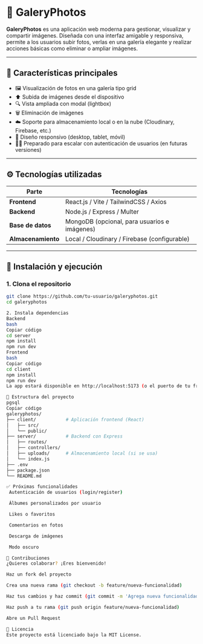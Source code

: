 # 📸 GaleryPhotos

**GaleryPhotos** es una aplicación web moderna para gestionar, visualizar y compartir imágenes. Diseñada con una interfaz amigable y responsiva, permite a los usuarios subir fotos, verlas en una galería elegante y realizar acciones básicas como eliminar o ampliar imágenes.

---

## 🌟 Características principales

- 🖼️ Visualización de fotos en una galería tipo grid
- ⬆️ Subida de imágenes desde el dispositivo
- 🔍 Vista ampliada con modal (lightbox)
- 🗑️ Eliminación de imágenes
- ☁️ Soporte para almacenamiento local o en la nube (Cloudinary, Firebase, etc.)
- 📱 Diseño responsivo (desktop, tablet, móvil)
- 🧑‍💻 Preparado para escalar con autenticación de usuarios (en futuras versiones)

---

## ⚙️ Tecnologías utilizadas

| Parte        | Tecnologías                                     |
|--------------|-------------------------------------------------|
| **Frontend** | React.js / Vite / TailwindCSS / Axios           |
| **Backend**  | Node.js / Express / Multer                      |
| **Base de datos** | MongoDB (opcional, para usuarios e imágenes)  |
| **Almacenamiento** | Local / Cloudinary / Firebase (configurable) |

---

## 🚀 Instalación y ejecución

### 1. Clona el repositorio

```bash
git clone https://github.com/tu-usuario/galeryphotos.git
cd galeryphotos

2. Instala dependencias
Backend
bash
Copiar código
cd server
npm install
npm run dev
Frontend
bash
Copiar código
cd client
npm install
npm run dev
La app estará disponible en http://localhost:5173 (o el puerto de tu frontend).

📂 Estructura del proyecto
pgsql
Copiar código
galeryphotos/
├── client/           # Aplicación frontend (React)
│   ├── src/
│   └── public/
├── server/           # Backend con Express
│   ├── routes/
│   ├── controllers/
│   ├── uploads/      # Almacenamiento local (si se usa)
│   └── index.js
├── .env
├── package.json
└── README.md

✅ Próximas funcionalidades
 Autenticación de usuarios (login/register)

 Álbumes personalizados por usuario

 Likes o favoritos

 Comentarios en fotos

 Descarga de imágenes

 Modo oscuro

🤝 Contribuciones
¿Quieres colaborar? ¡Eres bienvenido!

Haz un fork del proyecto

Crea una nueva rama (git checkout -b feature/nueva-funcionalidad)

Haz tus cambios y haz commit (git commit -m 'Agrega nueva funcionalidad')

Haz push a tu rama (git push origin feature/nueva-funcionalidad)

Abre un Pull Request

📄 Licencia
Este proyecto está licenciado bajo la MIT License. 
